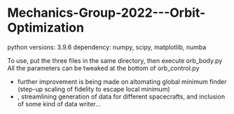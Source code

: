 # Mechanics-Group-2022---Orbit-Optimization

python versions: 3.9.6
dependency:
numpy, scipy, matplotlib, numba

To use, put the three files in the same directory, then execute orb_body.py
All the parameters can be tweaked at the bottom of orb_control.py

* further improvement is being made on altomating global minimum finder (step-up scaling of fidelity to escape local minimum)
* , streamlining generation of data for different spacecrafts, and inclusion of some kind of data writer...
